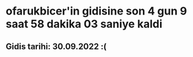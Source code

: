# ofarukbicer'in gidisine son 4 gun 9 saat 58 dakika 03 saniye kaldi

## Gidis tarihi: 30.09.2022 :(